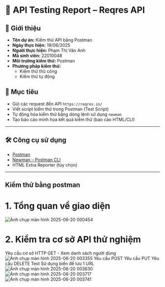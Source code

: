
# 📌 API Testing Report – Reqres API

## 📝 Giới thiệu

- **Tên dự án:** Kiểm thử API bằng Postman  
- **Ngày thực hiện:** 19/06/2025  
- **Người thực hiện:** Phạm Thị Vân Anh  
- **Mã sinh viên:** 22010048  
- **Môi trường kiểm thử:** Postman  
- **Phương pháp kiểm thử:**  
  - Kiểm thử thủ công  
  - Kiểm thử tự động  

## 🎯 Mục tiêu

- Gửi các request đến API `https://reqres.in/`
- Viết script kiểm thử trong Postman (Test Script)
- Tự động hóa kiểm thử bằng dòng lệnh sử dụng `newman`
- Tạo báo cáo minh họa kết quả kiểm thử (báo cáo HTML/CLI)

---

## 🛠️ Công cụ sử dụng

- [Postman](https://www.postman.com/)
- [Newman – Postman CLI](https://www.npmjs.com/package/newman)
- HTML Extra Reporter (tùy chọn)

---

##  Kiểm thử bằng postman
# 1. Tổng quan về giao diện
![Ảnh chụp màn hình 2025-06-20 000454](https://github.com/user-attachments/assets/bf07ab36-9307-4eb6-8ff1-a2db2349ae42)
# 2. Kiểm tra cơ sở API thử nghiệm
Yêu cầu cơ sở HTTP GET - Xem danh sách người dùng
![Ảnh chụp màn hình 2025-06-20 003355](https://github.com/user-attachments/assets/a5bbfa7d-545d-42b6-94ef-67fe447ada3e)
Yêu cầu POST Yêu cầu PUT Yêu cầu DELETE Test Sử dụng biến để lưu 1 URL
![Ảnh chụp màn hình 2025-06-20 003630](https://github.com/user-attachments/assets/1dfe9b39-8686-45f8-949b-fba4968c9a83)
![Ảnh chụp màn hình 2025-06-20 003717](https://github.com/user-attachments/assets/58ffb663-9602-4a15-bfe8-d39357fc9fb3)
![Ảnh chụp màn hình 2025-06-20 003741](https://github.com/user-attachments/assets/97f430f3-3a1a-4bf6-9222-cc10d966c9ca)



